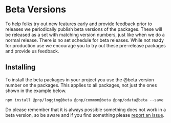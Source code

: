 # Beta Versions

To help folks try out new features early and provide feedback prior to releases we periodically publish beta versions of the packages. These will
be released as a set with matching version numbers, just like when we do a normal release. There is no set schedule for beta releases. While not 
ready for production use we encourage you to try out these pre-release packages and provide us feedback.

## Installing

To install the beta packages in your project you use the @beta version number on the packages. This applies to all packages, not just the ones
shown in the example below.

```
npm install @pnp/logging@beta @pnp/common@beta @pnp/odata@beta --save
```

Do please remember that it is always possible something does not work in a beta version, so be aware and if you find something please [report an
issue](https://github.com/pnp/pnp/issues).
